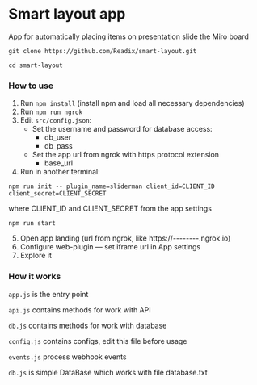 # Smart layout app
App for automatically placing items on presentation slide the Miro board

`git clone https://github.com/Readix/smart-layout.git`

`cd smart-layout`

### How to use
1) Run `npm install` (install npm and load all necessary dependencies)
2) Run `npm run ngrok`
3) Edit `src/config.json`:
    - Set the username and password for database access:
        - db_user
        - db_pass
    - Set the app url from ngrok with https protocol extension
        - base_url 
4) Run in another terminal:

`npm run init -- plugin_name=sliderman client_id=CLIENT_ID client_secret=CLIENT_SECRET`

where CLIENT_ID and CLIENT_SECRET from the app settings

`npm run start`

5) Open app landing (url from ngrok, like https://--------.ngrok.io)
6) Configure web-plugin — set iframe url in App settings
7) Explore it    

### How it works

`app.js` is the entry point

`api.js` contains methods for work with API

`db.js` contains methods for work with database

`config.js` contains configs, edit this file before usage

`events.js` process webhook events
 
`db.js` is simple DataBase which works with file database.txt
